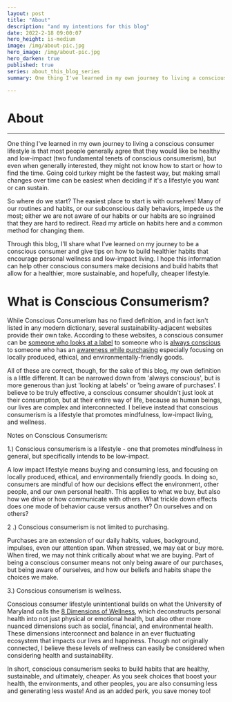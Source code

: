 ```yaml
---
layout: post
title: "About"
description: "and my intentions for this blog"
date: 2022-2-18 09:00:07
hero_height: is-medium
image: /img/about-pic.jpg
hero_image: /img/about-pic.jpg
hero_darken: true
published: true
series: about_this_blog_series
summary: One thing I've learned in my own journey to living a conscious consumer lifestyle is that most people generally agree that they would like be healthy and low-impact...

---
```




# About

------

One thing I've learned in my own journey to living a conscious consumer lifestyle is that most people generally agree that they would like be healthy and low-impact (two fundamental tenets of conscious consumerism), but even when generally interested, they might not know how to start or how to find the time. Going cold turkey might be the fastest way, but making small changes over time can be easiest when deciding if it's a lifestyle you want or can sustain. 

So where do we start? The easiest place to start is with ourselves! Many of our routines and habits, or our subconscious daily behaviors, impede us the most; either we are not aware of our habits or our habits are so ingrained that they are hard to redirect. Read my article on habits here and a common method for changing them.

Through this blog, I’ll share what I’ve learned on my journey to be a conscious consumer and give tips on how to build healthier habits that encourage personal wellness and low-impact living. I hope this information can help other conscious consumers make decisions and build habits that allow for a healthier, more sustainable, and hopefully, cheaper lifestyle.

# What is Conscious Consumerism?

While Conscious Consumerism has no fixed definition, and in fact isn't listed in any modern dictionary, several sustainability-adjacent websites provide their own take. According to these websites, a conscious consumer can be [someone who looks at a label](https://medium.com/naturehub/what-is-a-conscious-consumer-and-why-does-it-matter-4b7a14ca08fc#:~:text=A%20conscious%20consumer%2C%20in%20a%20nutshell%2C%20is%20someone,is%20always%20a%20company%20motive%20to%20think%20about.) to someone who is [always conscious](https://earthhero.com/what-is-a-conscious-consumer/) to someone who has an [awareness while purchasing](https://bezen.eco/conscious-consumerism-and-its-relevance/) especially focusing on locally produced, ethical, and environmentally-friendly goods.

All of these are correct, though, for the sake of this blog, my own definition is a little different. It can be narrowed down from 'always conscious', but is more generous than just 'looking at labels' or 'being aware of purchases'. I believe to be truly effective, a conscious consumer shouldn't just look at their consumption, but at their entire way of life, because as human beings, our lives are complex and interconnected. I believe instead that conscious consumerism is a lifestyle that promotes mindfulness, low-impact living, and wellness. 

Notes on Conscious Consumerism:

1.) Conscious consumerism is a lifestyle - one that promotes mindfulness in general, but specifically intends to be low-impact.

A low impact lifestyle means buying and consuming less, and focusing on locally produced, ethical, and environmentally friendly goods. In doing so, consumers are mindful of how our decisions effect the environment, other people, and our own personal health. This applies to what we buy, but also how we drive or how communicate with others. What trickle down effects does one mode of behavior cause versus another? On ourselves and on others?

2 .) Conscious consumerism is not limited to purchasing. 

Purchases are an extension of our daily habits, values, background, impulses, even our attention span. When stressed, we may eat or buy more. When tired, we may not think critically about what we are buying. Part of being a conscious consumer means not only being aware of our purchases, but being aware of ourselves, and how our beliefs and habits shape the choices we make. 

3.) Conscious consumerism is wellness.

Conscious consumer lifestyle unintentional builds on what the University of Maryland calls the [8 Dimensions of Wellness](https://umwellness.wordpress.com/8-dimensions-of-wellness/), which deconstructs personal health into not just physical or emotional health, but also other more nuanced dimensions such as social, financial, and environmental health. These dimensions interconnect and balance in an ever fluctuating ecosystem that impacts our lives and happiness. Though not originally connected, I believe these levels of wellness can easily be considered when considering health and sustainability.

In short, conscious consumerism seeks to build habits that are healthy, sustainable, and ultimately, cheaper.  As you seek choices that boost your health, the environments, and other peoples, you are also consuming less and generating less waste! And as an added perk, you save money too! 





